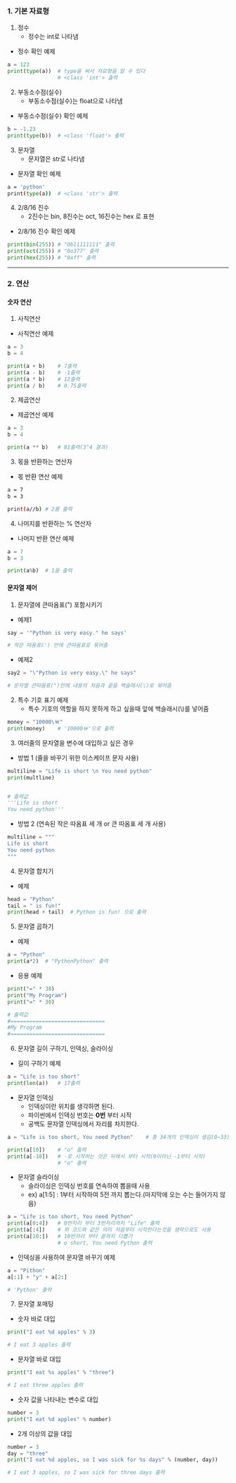 ### 1. 기본 자료형

1. 정수
   - 정수는 int로 나타냄


- 정수 확인 예제

```python
a = 123
print(type(a))	# type을 써서 자료형을 알 수 있다
				# <class 'int'> 출력
```


2. 부동소수점(실수)
   - 부동소수점(실수)는 float으로 나타냄

- 부동소수점(실수) 확인 예제

```python
b = -1.23
print(type(b))	# <class 'float'> 출력
```

3. 문자열
   - 문자열은 str로 나타냄

- 문자열 확인 예제

```bash
a = 'python'
print(type(a))	# <class 'str'> 출력
```

4. 2/8/16 진수
   - 2진수는 bin, 8진수는 oct, 16진수는 hex 로 표현

- 2/8/16 진수 확인 예제

```python
print(bin(255))	# "0b11111111" 출력
print(oct(255)) # "0o377" 출력
print(hex(255)) # "0xff" 출력
```



---

### 2. 연산

#### 숫자 연산

1. 사칙연산

- 사칙연산 예제

```python
a = 3
b = 4

print(a + b)	# 7출력
print(a - b)	# -1출력
print(a * b)	# 12출력
print(a / b)	# 0.75출력
```



2. 제곱연산

- 제곱연산 예제

```python
a = 3
b = 4

print(a ** b)	# 81출력(3^4 결과)
```



3.  몫을 반환하는 연산자

- 몫 반환 연산 예제

```bash
a = 7
b = 3

print(a//b)	# 2를 출력
```



4. 나머지를 반환하는 % 연산자

- 나머지 반환 연산 예제

```python
a = 7
b = 3

print(a%b)	# 1을 출력
```



#### 문자열 제어

1. 문자열에 큰따옴표(") 포함시키기

- 예제1

```python
say = '"Python is very easy." he says'

# 작은 따옴표(') 안에 큰따옴표로 묶어줌

```

- 예제2

```python
say2 = "\"Python is very easy.\" he says"

# 문자열 큰따옴표(")안에 내용의 처음과 끝을 백슬래시(\)로 묶어줌

```



2. 특수 기호 표기 예제
   - 특수 기호의 역할을 하지 못하게 하고 싶을때 앞에 백슬래시(\\)를 넣어줌

```python
money = "10000\￦"
print(money)	# '10000￦'으로 출력
```



3. 여러줄의 문자열을 변수에 대입하고 싶은 경우

- 방법 1 (줄을 바꾸기 위한 이스케이프 문자 사용)

```python
multiline = "Life is short \n You need python"
print(multline)


# 출력값
'''Life is short
You need python''' 
```

- 방법 2 (연속된 작은 따옴표 세 개 or 큰 따옴표 세 개 사용)

```python
multiline = """
Life is short
You need python
"""
```



4. 문자열 합치기

- 예제

```python
head = "Python"
tail = " is fun!"
print(head + tail)	# Python is fun! 으로 출력
```



5. 문자열 곱하기

- 예제

```python
a = "Python"
print(a*2)	# "PythonPython" 출력
```

- 응용 예제

```python
print("=" * 30)
print("My Program")
print("=" * 30)

# 출력값
#==============================
#My Program
#==============================
```



6. 문자열 길이 구하기, 인덱싱, 슬라이싱

- 길이 구하기 예제

```python
a = "Life is too short"
print(len(a))	# 17출력
```

- 문자열 인덱싱
  - 인덱싱이란 위치를 생각하면 된다.
  - 파이썬에서 인덱싱 번호는 **0번** 부터 시작
  - 공백도 문자열 인덱싱에서 자리를 차지한다.

```python
a = "Life is too short, You need Python"	# 총 34개의 인덱싱이 생김(0~33)

print(a[10])	# "o" 출력
print(a[-10])	# -로 시작하는 것은 뒤에서 부터 시작(0이아닌 -1부터 시작)
				# "e" 출력
```

- 문자열 슬라이싱
  - 슬라이싱은 인덱싱 번호를 연속하여 뽑을때 사용
  - ex) a[1:5] : 1부터 시작하여 5전 까지 뽑는다.(마지막에 오는 수는 들어가지 않음)

```python
a = "Life is too short, You need Python"
print(a[0:4])	# 0번자리 부터 3번자리까지 "Life" 출력
print(a[:4])	# 위 코드와 같은 의미 처음부터 시작한다는것을 생략으로도 사용
print(a[10:])	# 10번자리 부터 끝까지 다뽑기
				# o short, You need Python 출력
```

- 인덱싱을 사용하여 문자열 바꾸기 예제

```python
a = "Pithon"
a[:1] + "y" + a[2:]

# 'Python' 출력
```



7.  문자열 포매팅

- 숫자 바로 대입

```python
print("I eat %d apples" % 3)

# I eat 3 apples 출력
```

- 문자열 바로 대입

```python
print("I eat %s apples" % "three")

# I eat three apples 출력
```

- 숫자 값을 나타내는 변수로 대입

```python
number = 3
print("I eat %d apples" % number)
```

- 2개 이상의 값을 대입

```python
number = 3
day = "three"
print("I eat %d apples, so I was sick for %s days" % (number, day))

# I eat 3 apples, so I was sick for three days 출력
```







